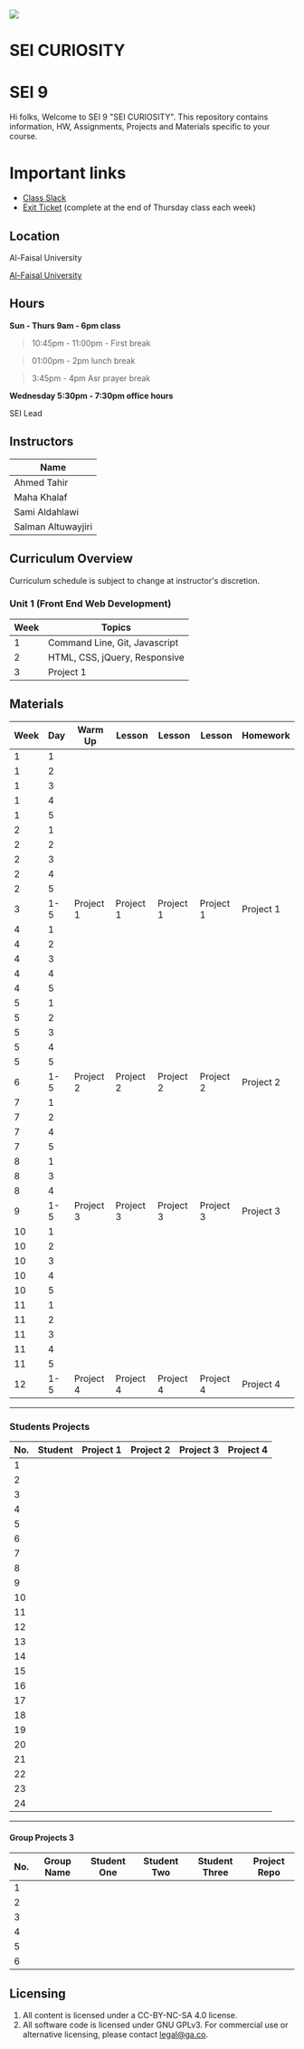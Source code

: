 # ![](https://ga-dash.s3.amazonaws.com/production/assets/logo-9f88ae6c9c3871690e33280fcf557f33.png) 

# SEI CURIOSITY 
# SEI 9

Hi folks, Welcome to SEI 9 "SEI CURIOSITY". This repository contains information, HW,  Assignments, Projects and Materials specific to your course.

# Important links 
- [Class Slack](https://miskacademy.slack.com/messages/CFT2TMK6F)
- [Exit Ticket](https://docs.google.com/forms/d/e/1FAIpQLSc6_8nD_EvOZvHUx-Yh0GPv_fbWehtYJxbxIONNPTrvT7uJew/viewform) (complete at the end of Thursday class each week)

## Location

Al-Faisal University

[Al-Faisal University](https://www.google.com/maps/place/Alfaisal+University/@24.663347,46.6750344,17z/data=!3m1!4b1!4m5!3m4!1s0x3e2f04a8d10e834b:0xb60f3792b7de22aa!8m2!3d24.663347!4d46.6772231)

## Hours

**Sun - Thurs 9am - 6pm class**
>10:45pm - 11:00pm - First break

>01:00pm - 2pm lunch break

>3:45pm - 4pm Asr prayer break 

**Wednesday 5:30pm - 7:30pm office hours**

SEI Lead

## Instructors 

| Name  | 
| ----- | 
| Ahmed Tahir  |   
| Maha Khalaf |
| Sami Aldahlawi  |   
| Salman Altuwayjiri  |   


## Curriculum Overview

Curriculum schedule is subject to change at instructor's discretion.

### Unit 1 (Front End Web Development)

| Week  | Topics |
| ----- | ------ |
| 1  | Command Line, Git, Javascript  |
| 2  | HTML, CSS, jQuery, Responsive|
| 3  | Project 1  |


## Materials

| Week | Day  | Warm Up | Lesson | Lesson | Lesson| Homework|  
|------| ---- | ------ | ------ | -------| -----|---------|
| 1    | 1    |      |        |         |       |         |
| 1    | 2    |      |        |         |       |         |
| 1    | 3    |      |        |         |       |         |
| 1    | 4    |      |        |         |       |         |
| 1    | 5    |      |        |         |       |         |
| 2    | 1    |      |        |         |       |         |
| 2    | 2    |      |        |         |       |         |
| 2    | 3    |      |        |         |       |         |
| 2    | 4    |      |        |         |       |         |
| 2    | 5    |      |        |         |       |         |
| 3    | 1-5  | Project 1     | Project 1       | Project 1        | Project 1      | Project 1        |
| 4    | 1    |      |        |         |       |         |
| 4    | 2    |      |        |         |       |         |
| 4    | 3    |      |        |         |       |         |
| 4    | 4    |      |        |         |       |         |
| 4    | 5    |      |        |         |       |         |
| 5    | 1    |      |        |         |       |         |
| 5    | 2    |      |        |         |       |         |
| 5    | 3    |      |        |         |       |         |
| 5    | 4    |      |        |         |       |         |
| 5    | 5    |      |        |         |       |         |
| 6    | 1-5  | Project 2     | Project 2       | Project 2        | Project 2      | Project 2        |
| 7    | 1    |      |        |         |       |         |
| 7    | 2    |      |        |         |       |         |
| 7    | 4    |      |        |         |       |         |
| 7    | 5    |      |        |         |       |         |
| 8    | 1    |      |        |         |       |         |
| 8    | 3    |      |        |         |       |         |
| 8    | 4    |      |        |         |       |         |
| 9    | 1-5  | Project 3     | Project 3       | Project 3        | Project 3      | Project 3        |
| 10   | 1    |      |        |         |       |         |
| 10   | 2    |      |        |         |       |         |
| 10   | 3    |      |        |         |       |         |
| 10   | 4    |      |        |         |       |         |
| 10   | 5    |      |        |         |       |         |
| 11   | 1    |      |        |         |       |         |
| 11   | 2    |      |        |         |       |         |
| 11   | 3    |      |        |         |       |         |
| 11   | 4    |      |        |         |       |         |
| 11   | 5    |      |        |         |       |         |
| 12   | 1-5    | Project 4      | Project 4       |   Project 4      |  Project 4     |    Project 4   |

----------
### Students Projects
| No. | Student| Project 1 | Project 2 | Project 3 | Project 4 |
| --- | --- | --- | -- | -- | -- |
| 1   |     |     |    |    |    | 
| 2   |     |     |    |    |    | 
| 3   |     |     |    |    |    | 
| 4   |     |     |    |    |    | 
| 5   |     |     |    |    |    | 
| 6   |     |     |    |    |    | 
| 7   |     |     |    |    |    | 
| 8   |     |     |    |    |    | 
| 9   |     |     |    |    |    | 
| 10  |     |     |    |    |    | 
| 11  |     |     |    |    |    | 
| 12  |     |     |    |    |    | 
| 13  |     |     |    |    |    | 
| 14  |     |     |    |    |    | 
| 15  |     |     |    |    |    | 
| 16  |     |     |    |    |    | 
| 17  |     |     |    |    |    | 
| 18  |     |     |    |    |    | 
| 19  |     |     |    |    |    | 
| 20  |     |     |    |    |    | 
| 21  |     |     |    |    |    | 
| 22  |     |     |    |    |    | 
| 23  |     |     |    |    |    | 
| 24  |     |     |    |    |    | 

----------
#### Group Projects 3 

| No. |Group Name| Student One |Student Two| Student Three | Project Repo |
| --- | ---| --- | --- | -- |  -- |
1 |   |    |     |     |    |     |
2 |   |    |     |     |    |     |
3 |   |    |     |     |    |     |
4 |   |    |     |     |    |     |
5 |   |    |     |     |    |     |
6 |   |    |     |     |    |     |

## Licensing
1. All content is licensed under a CC-BY-NC-SA 4.0 license.
2. All software code is licensed under GNU GPLv3. For commercial use or alternative licensing, please contact legal@ga.co.


